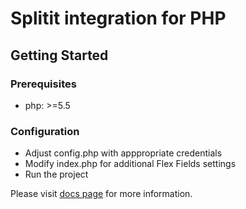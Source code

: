 # Splitit integration for PHP

## Getting Started

### Prerequisites
- php: >=5.5

### Configuration
- Adjust config.php with apppropriate credentials
- Modify index.php for additional Flex Fields settings
- Run the project

Please visit [docs page](https://hosted.production.splitit.com) for more information.